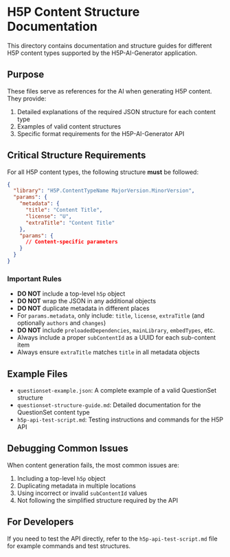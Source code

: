 # H5P Content Structure Documentation

This directory contains documentation and structure guides for different H5P content types supported by the H5P-AI-Generator application.

## Purpose

These files serve as references for the AI when generating H5P content. They provide:

1. Detailed explanations of the required JSON structure for each content type
2. Examples of valid content structures
3. Specific format requirements for the H5P-AI-Generator API

## Critical Structure Requirements

For all H5P content types, the following structure **must** be followed:

```json
{
  "library": "H5P.ContentTypeName MajorVersion.MinorVersion",
  "params": {
    "metadata": {
      "title": "Content Title",
      "license": "U",
      "extraTitle": "Content Title"
    },
    "params": {
      // Content-specific parameters
    }
  }
}
```

### Important Rules

- **DO NOT** include a top-level `h5p` object
- **DO NOT** wrap the JSON in any additional objects
- **DO NOT** duplicate metadata in different places
- For `params.metadata`, only include: `title`, `license`, `extraTitle` (and optionally `authors` and `changes`)
- **DO NOT** include `preloadedDependencies`, `mainLibrary`, `embedTypes`, etc.
- Always include a proper `subContentId` as a UUID for each sub-content item
- Always ensure `extraTitle` matches `title` in all metadata objects

## Example Files

- `questionset-example.json`: A complete example of a valid QuestionSet structure
- `questionset-structure-guide.md`: Detailed documentation for the QuestionSet content type
- `h5p-api-test-script.md`: Testing instructions and commands for the H5P API

## Debugging Common Issues

When content generation fails, the most common issues are:

1. Including a top-level `h5p` object
2. Duplicating metadata in multiple locations
3. Using incorrect or invalid `subContentId` values
4. Not following the simplified structure required by the API

## For Developers

If you need to test the API directly, refer to the `h5p-api-test-script.md` file for example commands and test structures. 